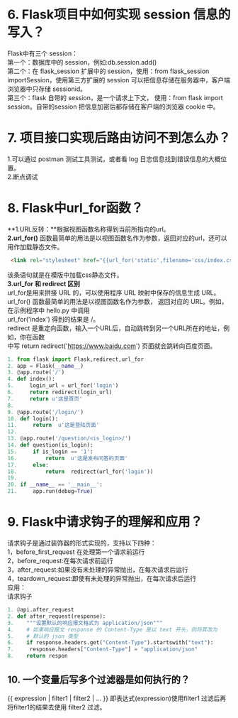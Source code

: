 # 6. Flask项目中如何实现 session 信息的写入？
Flask中有三个 session：<br />
第一个：数据库中的 session，例如:db.session.add()<br />
第二个：在 flask_session 扩展中的 session，使用：from flask_session importSession，使用第三方扩展的 session 可以把信息存储在服务器中，客户端浏览器中只存储 sessionid。<br />
第三个：flask 自带的 session，是一个请求上下文， 使用：from flask import session。自带的session 把信息加密后都存储在客户端的浏览器 cookie 中。
# 7. 项目接口实现后路由访问不到怎么办？
1.可以通过 postman 测试工具测试，或者看 log 日志信息找到错误信息的大概位置。<br />
2.断点调试
# 8. Flask中url_for函数？
**1.URL反转：**根据视图函数名称得到当前所指向的url。<br />
**2.url_for()** 函数最简单的用法是以视图函数名作为参数，返回对应的url，还可以用作加载静态文件。
```html
 <link rel="stylesheet" href="{{url_for('static',filename='css/index.css')}}">  
```
该条语句就是在模版中加载css静态文件。<br />
**3.url_for 和 redirect 区别**<br />
url_for是用来拼接 URL 的，可以使用程序 URL 映射中保存的信息生成 URL。url_for() 函数最简单的用法是以视图函数名作为参数， 返回对应的 URL。例如，在示例程序中 hello.py 中调用<br />
url_for('index') 得到的结果是 /。<br />
redirect 是重定向函数，输入一个URL后，自动跳转到另一个URL所在的地址，例如，你在函数<br />
中写 return redirect('https://www.baidu.com') 页面就会跳转向百度页面。
```python
1. from flask import Flask,redirect,url_for   
2. app = Flask(__name__)   
3. @app.route('/')   
4. def index():   
5.     login_url = url_for('login')   
6.     return redirect(login_url)   
7.     return u'这是首页'   
8.   
9. @app.route('/login/')   
10. def login():   
11.     return  u'这是登陆页面'   
12.   
13. @app.route('/question/<is_login>/')   
14. def question(is_login):   
15.     if is_login == '1':   
16.         return  u'这是发布问答的页面'   
17.     else:   
18.         return  redirect(url_for('login'))   
19.    
20. if __name__ == '__main__':   
21.     app.run(debug=True)  
```
# 9. Flask中请求钩子的理解和应用？
请求钩子是通过装饰器的形式实现的，支持以下四种：<br />
1，before_first_request 在处理第一个请求前运行<br />
2，before_request:在每次请求前运行<br />
3，after_request:如果没有未处理的异常抛出，在每次请求后运行<br />
4，teardown_request:即使有未处理的异常抛出，在每次请求后运行<br />
应用：<br />
请求钩子
```python
1. @api.after_request  
2. def after_request(response): 
3.    """设置默认的响应报文格式为 application/json""" 
4.    # 如果响应报文 response 的 Content-Type 是以 text 开头，则将其改为 
5.    # 默认的 json 类型 
6.    if response.headers.get("Content-Type").startswith("text"): 
7.     response.headers["Content-Type"] = "application/json" 
8.    return respon 
```
## 10. 一个变量后写多个过滤器是如何执行的？
{{ expression | filter1 | filter2 | ... }} 即表达式(expression)使用filter1 过滤后再将filter1的结果去使用 filter2 过滤。